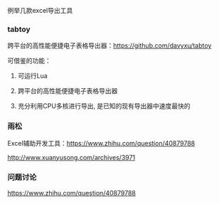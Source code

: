 例举几款excel导出工具

### tabtoy

跨平台的高性能便捷电子表格导出器：https://github.com/davyxu/tabtoy

可借鉴的功能：

1. 可运行Lua


2. 跨平台的高性能便捷电子表格导出器


3. 充分利用CPU多核进行导出, 是已知的现有导出器中速度最快的

### 雨松

Excel辅助开发工具：https://www.zhihu.com/question/40879788

http://www.xuanyusong.com/archives/3971



### 问题讨论

https://www.zhihu.com/question/40879788